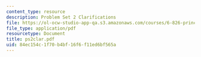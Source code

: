```yaml
---
content_type: resource
description: Problem Set 2 Clarifications
file: https://ol-ocw-studio-app-qa.s3.amazonaws.com/courses/6-826-principles-of-computer-systems-spring-2002/84ec154c1f70b4bf16f6f11ed6bf565a_ps2clar.pdf
file_type: application/pdf
resourcetype: Document
title: ps2clar.pdf
uid: 84ec154c-1f70-b4bf-16f6-f11ed6bf565a
---
```


